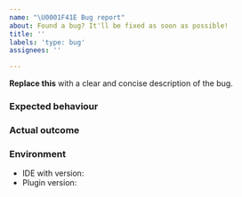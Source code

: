 ```yaml
---
name: "\U0001F41E Bug report"
about: Found a bug? It'll be fixed as soon as possible!
title: ''
labels: 'type: bug'
assignees: ''

---
```


**Replace this** with a clear and concise description of the bug.

### Expected behaviour


### Actual outcome


### Environment

- IDE with version: 
- Plugin version:
